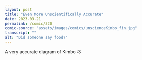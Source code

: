 ```yaml
---
layout: post
title: "Even More Unscientifically Accurate"
date: 2023-03-21
permalink: /comic/320
comic-source: "assets/images/comics/unscienceKimbo_fin.jpg"
transcript: ""
alt: "Did someone say food?"
---
```

A very accurate diagram of Kimbo :3

